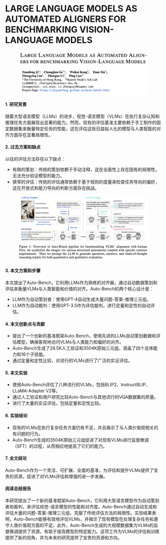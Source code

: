 # LARGE LANGUAGE MODELS AS AUTOMATED ALIGNERS FOR BENCHMARKING VISION-LANGUAGE MODELS

<figure><img src="../.gitbook/assets/image (1) (1) (1) (1) (1) (1) (1) (1) (1) (1) (1) (1) (1) (1) (1) (1) (1) (1) (1) (1) (1) (1) (1) (1) (1).png" alt=""><figcaption></figcaption></figure>



#### 1. 研究背景

随着大型语言模型（LLMs）的进步，视觉-语言模型（VLMs）在执行复杂认知和推理任务方面展现出显著的能力。然而，现有的评估基准主要依赖于手工制作的固定数据集来衡量特定任务的性能，这在评估这些日益拟人化的模型与人类智能的对齐方面存在显著局限性。

#### 2. 过去方案和缺点

以往的评估方法存在以下缺点：

* 有限的策划：传统的策划依赖于手动注释，这在全面性上存在固有的局限性，无法充分验证模型的能力。
* 狭窄的评估：传统的评估通常依赖于基于规则的度量来检查任务导向的偏好，这在开放式和能力导向的判断方面存在挑战。

<figure><img src="../.gitbook/assets/image (2) (1) (1) (1) (1) (1) (1) (1) (1) (1) (1) (1) (1) (1) (1) (1) (1) (1) (1) (1) (1) (1) (1) (1).png" alt=""><figcaption></figcaption></figure>

#### 3. 本文方案和步骤

本文提出了Auto-Bench，它利用LLMs作为熟练的对齐器，通过自动数据策划和评估来衡量VLMs与人类智能和价值的对齐。Auto-Bench的两个核心设计是：

* LLM作为自动策划者：使用GPT-4自动生成大量问题-答案-推理三元组。
* LLM作为自动裁判：使用GPT-3.5作为评估裁判，进行定量和定性的自动评估。

#### 4. 本文创新点与贡献

* 提出了一个创新的基准框架Auto-Bench，使用先进的LLMs自动策划数据和评估模型，确保客观地访问VLMs与人类能力和偏好的对齐。
* Auto-Bench生成了28.5K人工验证和3504K原始三元组，涵盖了四个总体能力和16个子技能。
* 通过定量和定性比较，对流行的VLMs进行了广泛的实证评估。

#### 5. 本文实验

* 使用Auto-Bench评估了八种流行的VLMs，包括BLIP2、InstructBLIP、LLaMA-Adapter V2等。
* 通过人工验证和用户研究比较Auto-Bench与其他流行的VQA数据集的质量。
* 进行了大量的实证评估，包括定量和定性比较。

#### 6. 实验结论

* 现有的VLMs在执行复杂任务方面仍有不足，并且揭示了与人类价值观相关的有问题的行为。
* Auto-Bench生成的3504K原始三元组促进了对现有VLMs进行监督微调（SFT）的过程，从而相应地提高了它们的能力。

#### 7. 全文结论

Auto-Bench作为一个灵活、可扩展、全面的基准，为评估和提升VLMs提供了宝贵的资源，促进了对VLMs评估和增强的进一步发展。

#### 阅读总结报告

本研究提出了一个新的基准框架Auto-Bench，它利用大型语言模型作为自动策划者和裁判，来评估视觉-语言模型的性能和对齐度。Auto-Bench通过自动生成和评估大量的问题-答案-推理三元组，克服了传统评估方法的局限性。实验结果表明，Auto-Bench能够有效地评估VLMs，并揭示了现有模型在处理复杂任务和遵守人类价值观方面的不足。此外，Auto-Bench生成的大规模数据集为VLMs的监督微调提供了资源，有助于提高模型的特定能力。这项工作为VLMs的评估和训练提供了新的视角，并为未来的研究提供了宝贵的资源和方向。
